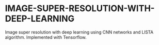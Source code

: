 # IMAGE-SUPER-RESOLUTION-WITH-DEEP-LEARNING
Image super resolution with deep learning using CNN networks and LISTA algorithm. Implemented with Tensorflow. 
